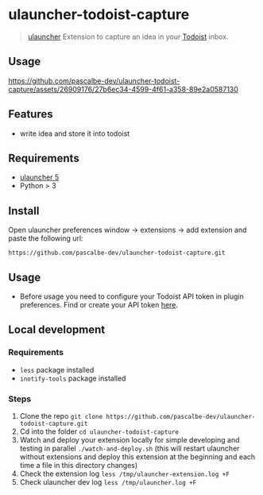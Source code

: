 # ulauncher-todoist-capture

> [ulauncher](https://ulauncher.io/) Extension to capture an idea in your [Todoist](https://todoist.com/) inbox.

## Usage

https://github.com/pascalbe-dev/ulauncher-todoist-capture/assets/26909176/27b6ec34-4599-4f61-a358-89e2a0587130

## Features

- write idea and store it into todoist

## Requirements

- [ulauncher 5](https://ulauncher.io/)
- Python > 3

## Install

Open ulauncher preferences window -> extensions -> add extension and paste the following url:

`https://github.com/pascalbe-dev/ulauncher-todoist-capture.git`

## Usage

- Before usage you need to configure your Todoist API token in plugin preferences. Find or create your API token [here](https://app.todoist.com/app/settings/integrations/developer).

## Local development

### Requirements

- `less` package installed
- `inotify-tools` package installed

### Steps

1. Clone the repo `git clone https://github.com/pascalbe-dev/ulauncher-todoist-capture.git`
2. Cd into the folder `cd ulauncher-todoist-capture`
3. Watch and deploy your extension locally for simple developing and testing in parallel `./watch-and-deploy.sh` (this will restart ulauncher without extensions and deploy this extension at the beginning and each time a file in this directory changes)
4. Check the extension log `less /tmp/ulauncher-extension.log +F`
5. Check ulauncher dev log `less /tmp/ulauncher.log +F`
